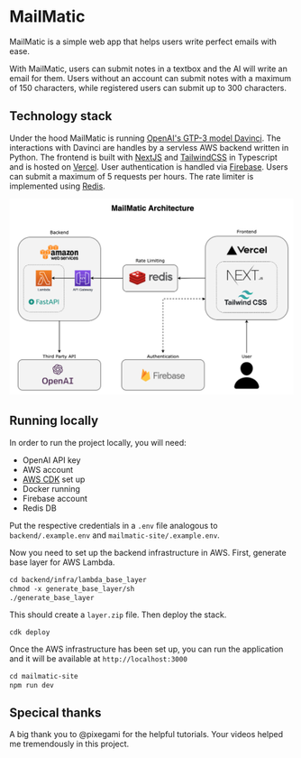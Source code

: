 # MailMatic

MailMatic is a simple web app that helps users write perfect emails with ease.

With MailMatic, users can submit notes in a textbox and the AI will write an email for them. Users without an account can submit notes with a maximum of 150 characters, while registered users can submit up to 300 characters.

## Technology stack

Under the hood MailMatic is running [OpenAI's GTP-3 model Davinci](https://beta.openai.com/docs/models/gpt-3). The interactions with Davinci are handles by a servless AWS backend written in Python. The frontend is built with [NextJS](https://nextjs.org/) and [TailwindCSS](https://tailwindcss.com/) in Typescript and is hosted on [Vercel](https://vercel.com/dashboard). User authentication is handled via [Firebase](https://firebase.google.com/). Users can submit a maximum of 5 requests per hours. The rate limiter is implemented using [Redis](https://redis.com/).

![mailmatic-architecture](./img/mailmatic-architecture.png)

## Running locally

In order to run the project locally, you will need:

- OpenAI API key
- AWS account
- [AWS CDK](https://aws.amazon.com/cdk/) set up
- Docker running
- Firebase account
- Redis DB

Put the respective credentials in a `.env` file analogous to `backend/.example.env` and `mailmatic-site/.example.env`.

Now you need to set up the backend infrastructure in AWS. First, generate base layer for AWS Lambda.

```
cd backend/infra/lambda_base_layer
chmod -x generate_base_layer/sh
./generate_base_layer
```

This should create a `layer.zip` file. Then deploy the stack.

```
cdk deploy
```

Once the AWS infrastructure has been set up, you can run the application and it will be available at `http://localhost:3000`

```
cd mailmatic-site
npm run dev
```

## Specical thanks

A big thank you to @pixegami for the helpful tutorials. Your videos helped me tremendously in this project.
